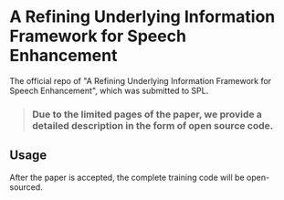 # A Refining Underlying Information Framework for Speech Enhancement

The official repo of "A Refining Underlying Information Framework for Speech Enhancement", which was submitted to SPL. 


> ### Due to the limited pages of the paper, we provide a detailed description in the form of open source code.





## Usage

After the paper is accepted, the complete training code will be open-sourced.
